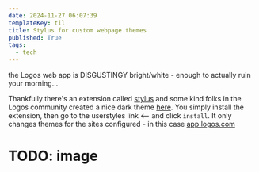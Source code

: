 ```yaml
---
date: 2024-11-27 06:07:39
templateKey: til
title: Stylus for custom webpage themes
published: True
tags:
  - tech
---
```


the Logos web app is DISGUSTINGY bright/white - enough to actually ruin your morning...

Thankfully there's an extension called [stylus](https://addons.mozilla.org/en-US/firefox/addon/styl-us/) and some kind folks in the Logos community created a nice dark theme [here](https://userstyles.world/style/18547/logos-web-app-dark-mode). You simply install the extension, then go to the userstyles link <-- and click `install`. It only changes themes for the sites configured - in this case [app.logos.com](app.logos.com)

# TODO: image
